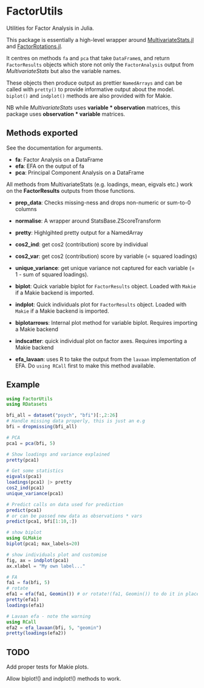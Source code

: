 
# FactorUtils

Utilities for Factor Analysis in Julia. 

This package is essentially a high-level wrapper around [MultivariateStats.jl](https://juliastats.org/MultivariateStats.jl/dev/) and [FactorRotations.jl](https://p-gw.github.io/FactorRotations.jl/stable/). 

It centres on methods `fa` and `pca` that take `DataFrame`s, and return `FactorResults` objects which store not only the `FactorAnalysis` output from *MultivariateStats* but also the variable names.

These objects then produce output as prettier `NamedArrays` and can be called with `pretty()` to provide informative output about the model. `biplot()` and `indplot()` methods are also provided with for Makie.

NB while *MultivariateStats* uses **variable * observation** matrices, this package uses **observation * variable** matrices.

## Methods exported

See the documentation for arguments.

* **fa**: Factor Analysis on a DataFrame
* **efa**: EFA on the output of fa
* **pca**: Principal Component Analysis on a DataFrame

All methods from MultivariateStats (e.g. loadings, mean, eigvals etc.) work
on the **FactorResults** outputs from those functions.

* **prep_data**: Checks missing-ness and drops non-numeric or sum-to-0 columns
* **normalise**: A wrapper around StatsBase.ZScoreTransform

* **pretty**: Highlgihted pretty output for a NamedArray

* **cos2_ind**: get cos2 (contribution) score by individual
* **cos2_var**: get cos2 (contribution) score by variable (= squared loadings)
* **unique_variance**: get unique variance not captured for each variable (= 1 - sum of squared loadings).

* **biplot**: Quick variable biplot for `FactorResults` object. Loaded with `Makie` if a Makie backend is imported.
* **indplot**: Quick individuals plot for `FactorResults` object. Loaded with `Makie` if a Makie backend is imported.

* **biplotarrows**: Internal plot method for variable biplot. Requires importing a Makie backend
* **indscatter**: quick individual plot on factor axes. Requires importing a Makie backend

* **efa_lavaan**: uses R to take the output from the `lavaan` implementation of EFA. Do `using RCall` first to make this method available.

## Example

```julia
using FactorUtils
using RDatasets

bfi_all = dataset("psych", "bfi")[:,2:26]
# Handle missing data properly, this is just an e.g
bfi = dropmissing(bfi_all)

# PCA
pca1 = pca(bfi, 5)

# Show loadings and variance explained
pretty(pca1)

# Get some statistics
eigvals(pca1)
loadings(pca1) |> pretty
cos2_ind(pca1)
unique_variance(pca1)

# Predict calls on data used for prediction
predict(pca1)
# or can be passed new data as observations * vars
predict(pca1, bfi[1:10,:])

# show biplot
using GLMakie
biplot(pca1; max_labels=20)

# show individuals plot and customise
fig, ax = indplot(pca1)
ax.xlabel = "My own label..."

# FA
fa1 = fa(bfi, 5)
# rotate
efa1 = efa(fa1, Geomin()) # or rotate!(fa1, Geomin()) to do it in place
pretty(efa1)
loadings(efa1)

# Lavaan efa - note the warning
using RCall
efa2 = efa_lavaan(bfi, 5, "geomin")
pretty(loadings(efa2))
```

## TODO

Add proper tests for Makie plots.

Allow biplot!() and indplot!() methods to work.